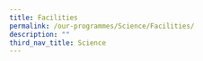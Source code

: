 ```yaml
---
title: Facilities
permalink: /our-programmes/Science/Facilities/
description: ""
third_nav_title: Science
---
```

